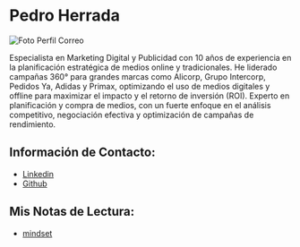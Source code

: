 # Pedro Herrada

![Foto Perfil Correo](https://github.com/user-attachments/assets/540c5e6c-dbb5-48e5-b415-392047951ecd)

Especialista en Marketing Digital y Publicidad con 10 años de experiencia en la planificación estratégica de medios online y tradicionales. He liderado campañas 360° para grandes marcas como Alicorp, Grupo Intercorp, Pedidos Ya, Adidas y Primax, optimizando el uso de medios digitales y offline para maximizar el impacto y el retorno de inversión (ROI). Experto en planificación y compra de medios, con un fuerte enfoque en el análisis competitivo, negociación efectiva y optimización de campañas de rendimiento.

## Información de Contacto:
- [Linkedin](https://www.linkedin.com/in/pedroa-herrada/)
- [Github](https://github.com/ArtPed-Stack)

## Mis Notas de Lectura:

- [mindset](./Mindset.md)
